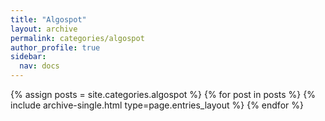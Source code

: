 ```yaml
---
title: "Algospot"
layout: archive
permalink: categories/algospot
author_profile: true
sidebar:
  nav: docs
---
```


{% assign posts = site.categories.algospot %}
{% for post in posts %} {% include archive-single.html type=page.entries_layout %} {% endfor %}